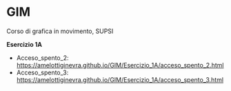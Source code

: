 # GIM
Corso di grafica in movimento, SUPSI

**Esercizio 1A**
- Acceso_spento_2:
https://amelottiginevra.github.io/GIM/Esercizio_1A/acceso_spento_2.html
- Acceso_spento_3:
https://amelottiginevra.github.io/GIM/Esercizio_1A/acceso_spento_3.html
